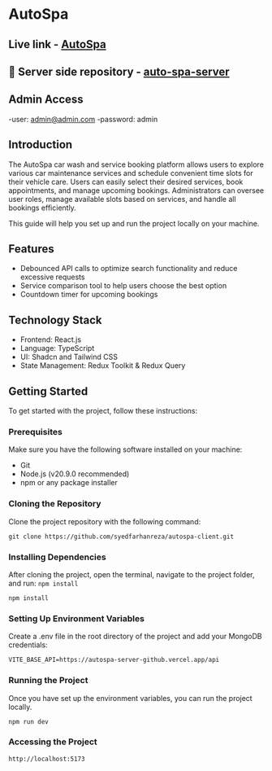 # AutoSpa

## Live link - [AutoSpa](https://autospa-client.vercel.app/)

## 🔗 Server side repository - [auto-spa-server](https://github.com/syedfarhanreza/autospa-server)

## Admin Access 
 -user: admin@admin.com
 -password: admin

## Introduction

The AutoSpa car wash and service booking platform allows users to explore various car maintenance services and schedule convenient time slots for their vehicle care. Users can easily select their desired services, book appointments, and manage upcoming bookings. Administrators can oversee user roles, manage available slots based on services, and handle all bookings efficiently.

This guide will help you set up and run the project locally on your machine.

## Features

- Debounced API calls to optimize search functionality and reduce excessive requests
- Service comparison tool to help users choose the best option
- Countdown timer for upcoming bookings

## Technology Stack

- Frontend: React.js
- Language: TypeScript
- UI: Shadcn and Tailwind CSS
- State Management: Redux Toolkit & Redux Query

## Getting Started

To get started with the project, follow these instructions:

### Prerequisites

Make sure you have the following software installed on your machine:

- Git
- Node.js (v20.9.0 recommended)
- npm or any package installer

### Cloning the Repository

Clone the project repository with the following command:

```
git clone https://github.com/syedfarhanreza/autospa-client.git

```

### Installing Dependencies

After cloning the project, open the terminal, navigate to the project folder, and run: `npm install`

```
npm install

```

### Setting Up Environment Variables

Create a .env file in the root directory of the project and add your MongoDB credentials:

```
VITE_BASE_API=https://autospa-server-github.vercel.app/api
```

### Running the Project

Once you have set up the environment variables, you can run the project locally.

```
npm run dev

```

### Accessing the Project

```
http://localhost:5173
```

